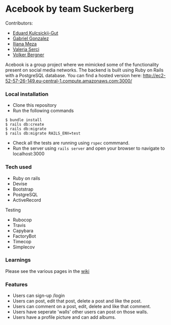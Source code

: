 # Acebook by team Suckerberg

Contributors:
- [Eduard Kulcsickij-Gut](https://github.com/EdZeno)
- [Gabriel Gonzalez](https://github.com/gabokappa)
- [Iliana Meza](https://github.com/ilimeza)
- [Valeria Serci](https://github.com/ValeSer)
- [Volker Bergner](https://github.com/v-c-b)

Acebook is a group project where we mimicked some of the functionality present on social media  networks. The backend is built using Ruby on Rails with a PostgreSQL database. You can find a hosted version here: http://ec2-52-57-26-149.eu-central-1.compute.amazonaws.com:3000/

### Local installation

* Clone this repository
* Run the following commands
```
$ bundle install
$ rails db:create
$ rails db:migrate
$ rails db:migrate RAILS_ENV=test
```
* Check all the tests are running using ```rspec``` commmand.
* Run the server using ``` rails server ``` and open your browser to navigate to localhost:3000

### Tech used

- Ruby on rails
- Devise
- Bootstrap
- PostgreSQL
- ActiveRecord

Testing

- Rubocop
- Travis
- Capybara
- FactoryBot
- Timecop
- Simplecov 

### Learnings

Please see the various pages in the [wiki](https://github.com/gabokappa/acebook-suckerberg/wiki)

### Features

- Users can sign-up /login
- Users can post, edit that post, delete a post and like the post.
- Users can comment on a post, edit, delete and like that comment.
- Users have seperate 'walls' other users can post on those walls.
- Users have a profile picture and can add albums.
